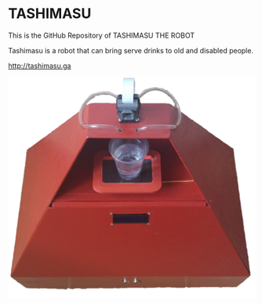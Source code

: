 # TASHIMASU
This is the GitHub Repository of TASHIMASU THE ROBOT

Tashimasu is a robot that can bring serve drinks to old and disabled people.

http://tashimasu.ga

![alt text](https://github.com/ahmetakif/TASHIMASU/blob/master/IMAGES/1.png?raw=true)
